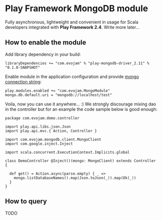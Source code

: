 Play Framework MongoDB module
===========================

Fully asynchronous, lightweight and convenient in usage for Scala developers integrated with **Play Framework 2.4**. Write more later...

## How to enable the module

Add library dependency in your build:

    libraryDependencies += "com.evojam" % "play-mongodb-driver_2.11" % "0.1.0-SNAPSHOT"

Enable module in the application configuration and provide [mongo connection string](http://docs.mongodb.org/manual/reference/connection-string/):

    play.modules.enabled += "com.evojam.MongoModule"
    mongo.db.default.uri = "mongodb://localhost/test"

Voila, now you can use it anywhere... :) We strongly discourage mixing dao in the controller but for an example the code sample below is good enough:
    
    package com.evojam.demo.controller

    import play.api.libs.json.Json
    import play.api.mvc.{ Action, Controller }

    import com.evojam.mongodb.client.MongoClient
    import com.google.inject.Inject

    import scala.concurrent.ExecutionContext.Implicits.global

    class DemoController @Inject()(mongo: MongoClient) extends Controller {

      def get() = Action.async(parse.empty) { _ =>
        mongo.listDatabaseNames().map(Json.toJson(_)).map(Ok(_))
      }
    }

## How to query
TODO
